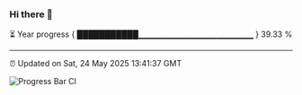 ### Hi there 👋

⏳ Year progress { ███████████▁▁▁▁▁▁▁▁▁▁▁▁▁▁▁▁▁▁▁ } 39.33 %

---

⏰ Updated on Sat, 24 May 2025 13:41:37 GMT

![Progress Bar CI](https://github.com/IshwaranRudhara/GIT-ACTION/workflows/Progress%20Bar%20CI/badge.svg)
